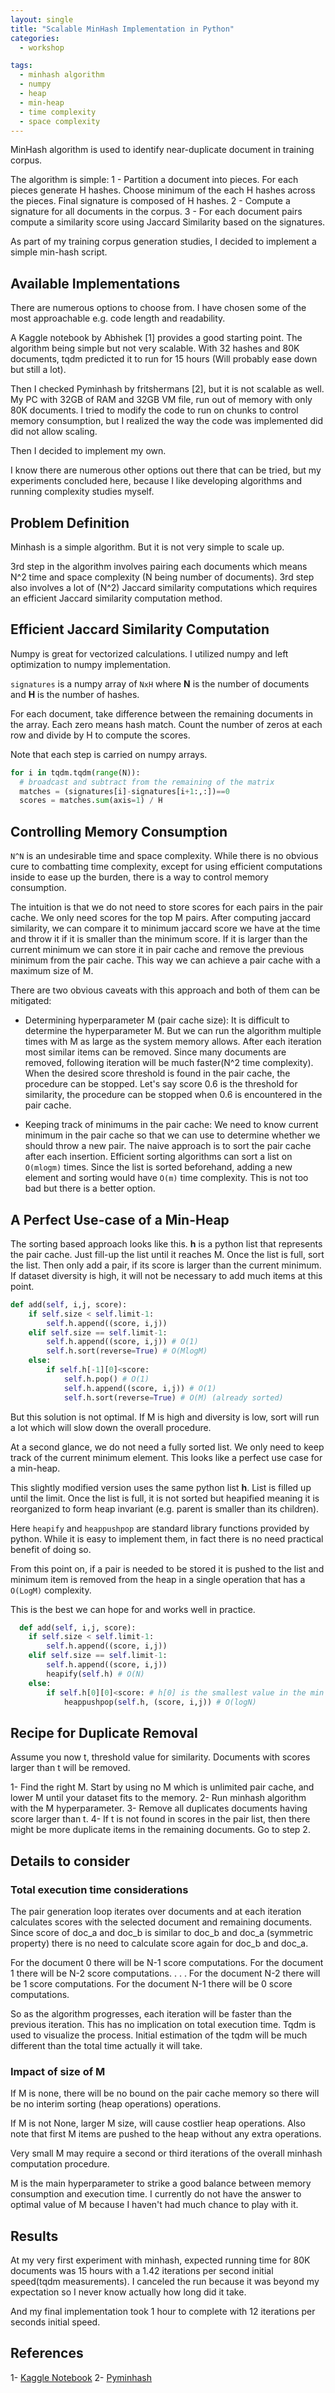 ```yaml
---
layout: single
title: "Scalable MinHash Implementation in Python"
categories:
  - workshop

tags:
  - minhash algorithm
  - numpy
  - heap
  - min-heap
  - time complexity
  - space complexity
---
```


MinHash algorithm is used to identify near-duplicate document in training corpus. 

The algorithm is simple:
1 - Partition a document into pieces. For each pieces generate H hashes. Choose minimum of the each H hashes across the pieces. Final signature is composed of H hashes.
2 - Compute a signature for all documents in the corpus.
3 - For each document pairs compute a similarity score using Jaccard Similarity based on the signatures. 

As part of my training corpus generation studies, I decided to implement a simple min-hash script. 

## Available Implementations

There are numerous options to choose from. I have chosen some of the most approachable e.g. code length and readability.

A Kaggle notebook by Abhishek [1] provides a good starting point. The algorithm being simple but not very scalable. With 32 hashes and 80K documents, tqdm predicted it to run for 15 hours (Will probably ease down but still a lot).

Then I checked Pyminhash by fritshermans [2], but it is not scalable as well. My PC with 32GB of RAM and 32GB VM file, run out of memory with only 80K documents. I tried to modify the code to run on chunks to control memory consumption, but I realized the way the code was implemented did did not allow scaling. 

Then I decided to implement my own. 

I know there are numerous other options out there that can be tried, but my experiments concluded here, because I like developing algorithms and running complexity studies myself.


## Problem Definition

Minhash is a simple algorithm. But it is not very simple to scale up. 

3rd step in the algorithm involves pairing each documents which means N^2 time and space complexity (N being number of documents). 3rd step also involves a lot of (N^2) Jaccard similarity computations which requires an efficient Jaccard similarity computation method.

## Efficient Jaccard Similarity Computation

Numpy is great for vectorized calculations. I utilized numpy and left optimization to numpy implementation. 

`signatures` is a numpy array of `NxH` where **N** is the number of documents and **H** is the number of hashes. 

For each document, take difference between the remaining documents in the array. Each zero means hash match. Count the number of zeros at each row and divide by H to compute the scores.

Note that each step is carried on numpy arrays.

```python
for i in tqdm.tqdm(range(N)):
  # broadcast and subtract from the remaining of the matrix
  matches = (signatures[i]-signatures[i+1:,:])==0
  scores = matches.sum(axis=1) / H
```

## Controlling Memory Consumption

`N^N` is an undesirable time and space complexity. While there is no obvious cure to combatting time complexity, except for using efficient computations inside to ease up the burden, there is a way to control memory consumption.

The intuition is that we do not need to store scores for each pairs in the pair cache. We only need scores for the top M pairs. After computing jaccard similarity, we can compare it to minimum jaccard score we have at the time and throw it if it is smaller than the minimum score.
If it is larger than the current minimum we can store it in pair cache and remove the previous minimum from the pair cache. This way we can achieve a pair cache with a maximum size of M.

There are two obvious caveats with this approach and both of them can be mitigated:

- Determining hyperparameter M (pair cache size): It is difficult to determine the hyperparameter M. But we can run the algorithm multiple times with M as large as the system memory allows. After each iteration most similar items can be removed. Since many documents are removed, following iteration will be much faster(N^2 time complexity). When the desired score threshold is found in the pair cache, the procedure can be stopped. Let's say score 0.6 is the threshold for similarity, the procedure can be stopped when 0.6 is encountered in the pair cache.

- Keeping track of minimums in the pair cache: We need to know current minimum in the pair cache so that we can use to determine whether we should throw a new pair. The naive approach is to sort the pair cache after each insertion. Efficient sorting algorithms can sort a list on `O(mlogm)` times. Since the list is sorted beforehand, adding a new element and sorting would have `O(m)` time complexity. This is not too bad but there is a better option.


## A Perfect Use-case of a Min-Heap

The sorting based approach looks like this. **h** is a python list that represents the pair cache. Just fill-up the list until it reaches M. Once the list is full, sort the list.
Then only add a pair, if its score is larger than the current minimum. If dataset diversity is high, it will not be necessary to add much items at this point.  

```python
def add(self, i,j, score):
    if self.size < self.limit-1:
        self.h.append((score, i,j))
    elif self.size == self.limit-1:
        self.h.append((score, i,j)) # O(1)
        self.h.sort(reverse=True) # O(MlogM)
    else:
        if self.h[-1][0]<score:
            self.h.pop() # O(1)
            self.h.append((score, i,j)) # O(1)
            self.h.sort(reverse=True) # O(M) (already sorted)
```

But this solution is not optimal. If M is high and diversity is low, sort will run a lot which will slow down the overall procedure. 

At a second glance, we do not need a fully sorted list. We only need to keep track of the current minimum element. This looks like a perfect use case for a min-heap.  

This slightly modified version uses the same python list **h**. List is filled up until the limit. Once the list is full, it is not sorted but heapified meaning it is reorganized to form heap invariant (e.g. parent is smaller than its children). 

Here `heapify` and `heappushpop` are standard library functions provided by python. While it is easy to implement them, in fact there is no need practical benefit of doing so.

From this point on, if a pair is needed to be stored it is pushed to the list and minimum item is removed from the heap in a single operation that has a `O(LogM)` complexity. 

This is the best we can hope for and works well in practice.

```python
  def add(self, i,j, score):
    if self.size < self.limit-1:
        self.h.append((score, i,j))
    elif self.size == self.limit-1:
        self.h.append((score, i,j))
        heapify(self.h) # O(N)
    else:
        if self.h[0][0]<score: # h[0] is the smallest value in the min heap
            heappushpop(self.h, (score, i,j)) # O(logN)

```

## Recipe for Duplicate Removal

Assume you now t, threshold value for similarity. Documents with scores larger than t will be removed. 

1- Find the right M. Start by using no M which is unlimited pair cache, and lower M until your dataset fits to the memory. 
2- Run minhash algorithm with the M hyperparameter. 
3- Remove all duplicates documents having score larger than t. 
4- If t is not found in scores in the pair list, then there might be more duplicate items in the remaining documents. Go to step 2.

## Details to consider

### Total execution time considerations

The pair generation loop iterates over documents and at each iteration calculates scores with the selected document and remaining documents. Since score of doc_a and doc_b is similar to doc_b and doc_a (symmetric property) there is no need to calculate score again for doc_b and doc_a. 

For the document 0 there will be N-1 score computations.
For the document 1 there will be N-2 score computations.
.
.
.
For the document N-2 there will be 1 score computations.
For the document N-1 there will be 0 score computations.

So as the algorithm progresses, each iteration will be faster than the previous iteration. This has no implication on total execution time. Tqdm is used to visualize the process. Initial estimation of the tqdm will be much different than the total time actually it will take. 

### Impact of size of M

If M is none, there will be no bound on the pair cache memory so there will be no interim sorting (heap operations) operations. 

If M is not None, larger M size, will cause costlier heap operations. Also note that first M items are pushed to the heap without any extra operations.

Very small M may require a second or third iterations of the overall minhash computation procedure. 

M is the main hyperparameter to strike a good balance between memory consumption and execution time. I currently do not have the answer to optimal value of M because I haven't had much chance to play with it.


## Results

At my very first experiment with minhash, expected running time for 80K documents was 15 hours with a 1.42 iterations per second initial speed(tqdm measurements). I canceled the run because it was beyond my expectation so I never know actually how long did it take.

And my final implementation took 1 hour to complete with 12 iterations per seconds initial speed. 

## References

1- [Kaggle Notebook](https://www.kaggle.com/code/abhishekmungoli/minhashing)
2- [Pyminhash](https://github.com/fritshermans/pyminhash)